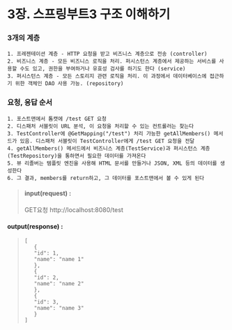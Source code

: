 # 3장. 스프링부트3 구조 이해하기
### 3개의 계층
    1. 프레젠테이션 계층 - HTTP 요청을 받고 비즈니스 계층으로 전송 (controller)
    2. 비즈니스 계층 - 모든 비즈니스 로직을 처리. 퍼시스턴스 계층에서 제공하는 서비스를 사용할 수도 있고, 권한을 부여하거나 유효성 검사를 하기도 한다 (service)
    3. 퍼시스턴스 계층 - 모든 스토리지 관련 로직을 처리. 이 과정에서 데이터베이스에 접근하기 위한 객체인 DAO 사용 가능. (repository)

### 요청, 응답 순서
    1. 포스트맨에서 톰캣에 /test GET 요청
    2. 디스패처 서블릿이 URL 분석, 이 요청을 처리할 수 있는 컨트롤러는 찾는다
    3. TestController에 @GetMapping("/test") 처리 가능한 getAllMembers() 메서드가 있음. 디스패처 서블릿이 TestController에게 /test GET 요청을 전달
    4. getAllMembers() 메서드에서 비즈니스 계층(TestService)과 퍼시스턴스 계층(TestRepository)을 통하면서 필요한 데이터를 가져온다
    5. 뷰 리졸버는 템플릿 엔진을 사용해 HTML 문서를 만들거나 JSON, XML 등의 데이터를 생성한다
    6. 그 결과, members를 return하고, 그 데이터를 포스트맨에서 볼 수 있게 된다

> #### input(request) :
> GET요청 http://localhost:8080/test

#### output(response) :
> ```
> [
>    {
>    "id": 1,
>    "name": "name 1"
>    },
>    {
>    "id": 2,
>    "name": "name 2"
>    },
>    {
>    "id": 3,
>    "name": "name 3"
>    }
> ]
>```